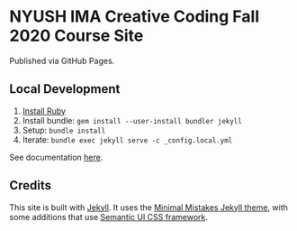 # NYUSH IMA Creative Coding Fall 2020 Course Site

Published via GitHub Pages.

## Local Development

1. [Install Ruby](https://www.ruby-lang.org/en/documentation/installation/)
2. Install bundle: `gem install --user-install bundler jekyll`
3. Setup: `bundle install`
4. Iterate: `bundle exec jekyll serve -c _config.local.yml`

See documentation [here](https://docs.github.com/en/free-pro-team@latest/github/working-with-github-pages).

## Credits

This site is built with [Jekyll](https://jekyllrb.com). It uses the [Minimal
Mistakes Jekyll theme](https://github.com/mmistakes/minimal-mistakes/), with
some additions that use [Semantic UI CSS framework](https://semantic-ui.com/).
